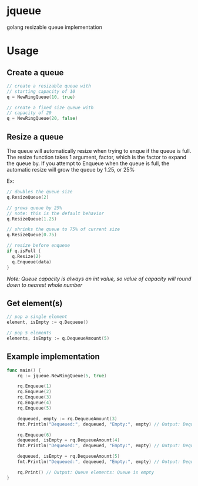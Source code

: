 # jqueue
golang resizable queue implementation

# Usage

## Create a queue
```go
// create a resizable queue with
// starting capacity of 10
q = NewRingQueue(10, true)
```

```go
// create a fixed size queue with
// capacity of 20
q = NewRingQueue(20, false)
```

## Resize a queue
The queue will automatically resize when trying to enque if the queue is full. 
The resize function takes 1 argument, factor, which is the factor to expand the queue by.
If you attempt to Enqueue when the queue is full, the automatic resize will grow the queue by 1.25, or 25%

Ex:
```go
// doubles the queue size
q.ResizeQueue(2)

// grows queue by 25%
// note: this is the default behavior
q.ResizeQueue(1.25)

// shrinks the queue to 75% of current size
q.ResizeQueue(0.75)

// resize before enqueue
if q.isFull {
  q.Resize(2)
  q.Enqueue(data)
}
```
*Note: Queue capacity is always an int value, so value of capacity will round down to nearest whole number*

## Get element(s)
```go
// pop a single element
element, isEmpty := q.Dequeue()

// pop 5 elements
elements, isEmpty := q.DequeueAmount(5)
```

## Example implementation
```go
func main() {
    rq := jqueue.NewRingQueue(5, true)

    rq.Enqueue(1)
    rq.Enqueue(2)
    rq.Enqueue(3)
    rq.Enqueue(4)
    rq.Enqueue(5)

    dequeued, empty := rq.DequeueAmount(3)
    fmt.Println("Dequeued:", dequeued, "Empty:", empty) // Output: Dequeued: [1 2 3] Empty: false

    rq.Enqueue(6)
    dequeued, isEmpty = rq.DequeueAmount(4)
    fmt.Println("Dequeued:", dequeued, "Empty:", empty) // Output: Dequeued: [4 5 6] Empty: true

    dequeued, isEmpty = rq.DequeueAmount(5)
    fmt.Println("Dequeued:", dequeued, "Empty:", empty) // Output: Dequeued: [] Empty: true

    rq.Print() // Output: Queue elements: Queue is empty
}
```
